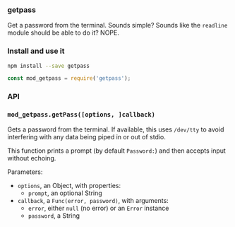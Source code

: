 ###  getpass

Get a password from the terminal. Sounds simple? Sounds like the `readline`
module should be able to do it? NOPE.

###  Install and use it

```bash
npm install --save getpass
```

```javascript
const mod_getpass = require('getpass');
```

###  API

### `mod_getpass.getPass([options, ]callback)`

Gets a password from the terminal. If available, this uses `/dev/tty` to avoid
interfering with any data being piped in or out of stdio.

This function prints a prompt (by default `Password:`) and then accepts input
without echoing.

Parameters:

 * `options`, an Object, with properties:
   * `prompt`, an optional String
 * `callback`, a `Func(error, password)`, with arguments:
   * `error`, either `null` (no error) or an `Error` instance
   * `password`, a String
